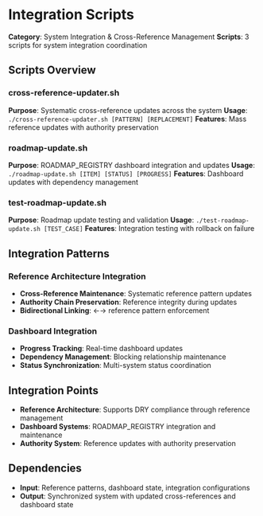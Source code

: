 # Integration Scripts

**Category**: System Integration & Cross-Reference Management
**Scripts**: 3 scripts for system integration coordination

## Scripts Overview

### **cross-reference-updater.sh**
**Purpose**: Systematic cross-reference updates across the system
**Usage**: `./cross-reference-updater.sh [PATTERN] [REPLACEMENT]`
**Features**: Mass reference updates with authority preservation

### **roadmap-update.sh**
**Purpose**: ROADMAP_REGISTRY dashboard integration and updates
**Usage**: `./roadmap-update.sh [ITEM] [STATUS] [PROGRESS]`
**Features**: Dashboard updates with dependency management

### **test-roadmap-update.sh**
**Purpose**: Roadmap update testing and validation
**Usage**: `./test-roadmap-update.sh [TEST_CASE]`
**Features**: Integration testing with rollback on failure

## Integration Patterns

### **Reference Architecture Integration**
- **Cross-Reference Maintenance**: Systematic reference pattern updates
- **Authority Chain Preservation**: Reference integrity during updates
- **Bidirectional Linking**: ←→ reference pattern enforcement

### **Dashboard Integration**
- **Progress Tracking**: Real-time dashboard updates
- **Dependency Management**: Blocking relationship maintenance
- **Status Synchronization**: Multi-system status coordination

## Integration Points

- **Reference Architecture**: Supports DRY compliance through reference management
- **Dashboard Systems**: ROADMAP_REGISTRY integration and maintenance
- **Authority System**: Reference updates with authority preservation

## Dependencies

- **Input**: Reference patterns, dashboard state, integration configurations
- **Output**: Synchronized system with updated cross-references and dashboard state